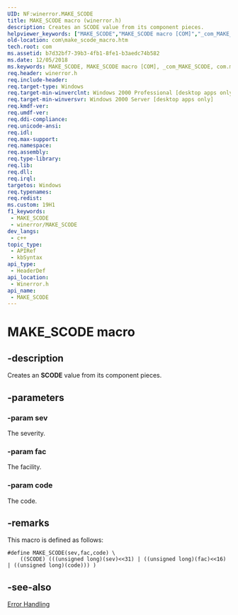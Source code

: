 ```yaml
---
UID: NF:winerror.MAKE_SCODE
title: MAKE_SCODE macro (winerror.h)
description: Creates an SCODE value from its component pieces.
helpviewer_keywords: ["MAKE_SCODE","MAKE_SCODE macro [COM]","_com_MAKE_SCODE","com.make_scode","com.make_scode_macro","winerror/MAKE_SCODE"]
old-location: com\make_scode_macro.htm
tech.root: com
ms.assetid: b7d32bf7-39b3-4fb1-8fe1-b3aedc74b582
ms.date: 12/05/2018
ms.keywords: MAKE_SCODE, MAKE_SCODE macro [COM], _com_MAKE_SCODE, com.make_scode, com.make_scode_macro, winerror/MAKE_SCODE
req.header: winerror.h
req.include-header: 
req.target-type: Windows
req.target-min-winverclnt: Windows 2000 Professional [desktop apps only]
req.target-min-winversvr: Windows 2000 Server [desktop apps only]
req.kmdf-ver: 
req.umdf-ver: 
req.ddi-compliance: 
req.unicode-ansi: 
req.idl: 
req.max-support: 
req.namespace: 
req.assembly: 
req.type-library: 
req.lib: 
req.dll: 
req.irql: 
targetos: Windows
req.typenames: 
req.redist: 
ms.custom: 19H1
f1_keywords:
 - MAKE_SCODE
 - winerror/MAKE_SCODE
dev_langs:
 - c++
topic_type:
 - APIRef
 - kbSyntax
api_type:
 - HeaderDef
api_location:
 - Winerror.h
api_name:
 - MAKE_SCODE
---
```


# MAKE_SCODE macro


## -description

Creates an <b>SCODE</b> value from its component pieces.

## -parameters

### -param sev

The severity.

### -param fac

The facility.

### -param code

The code.

## -remarks

This macro is defined as follows:

<pre class="syntax" xml:space="preserve"><code>#define MAKE_SCODE(sev,fac,code) \
    ((SCODE) (((unsigned long)(sev)&lt;&lt;31) | ((unsigned long)(fac)&lt;&lt;16) | ((unsigned long)(code))) )</code></pre>

## -see-also

<a href="https://docs.microsoft.com/windows/desktop/com/error-handling-in-com">Error Handling</a>

